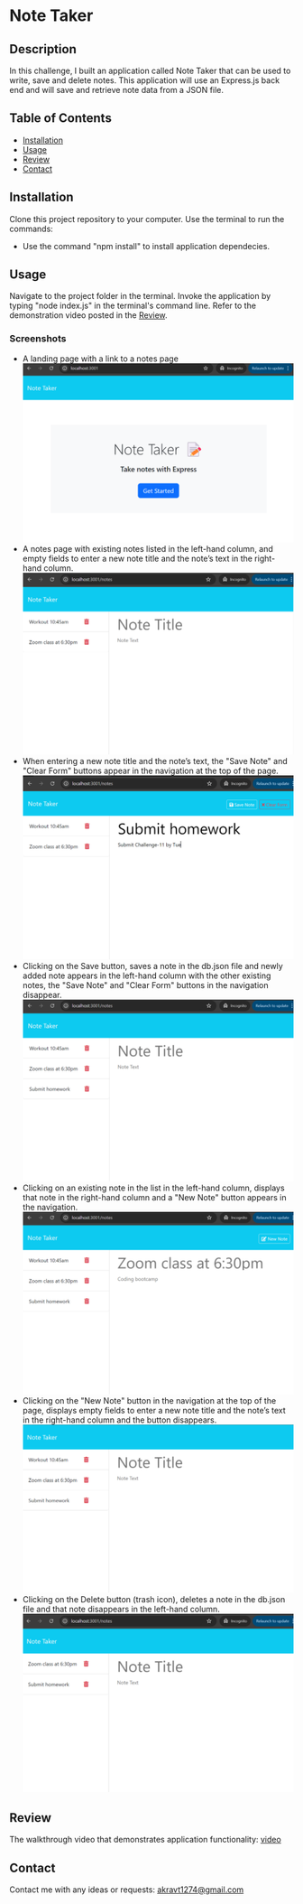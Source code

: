 # Note Taker

## Description
In this challenge, I built an application called Note Taker that can be used to write, save and delete notes. This application will use an Express.js back end and will save and retrieve note data from a JSON file.

## Table of Contents
* [Installation](#installation)
* [Usage](#usage)
* [Review](#review)
* [Contact](#contact)

## Installation
Clone this project repository to your computer. Use the terminal to run the commands:
- Use the command "npm install" to install application dependecies. 

## Usage
Navigate to the project folder in the terminal. 
Invoke the application by typing "node index.js" in the terminal's command line. 
Refer to the demonstration video posted in the [Review](#review).

### Screenshots
- A landing page with a link to a notes page
![alt text](images/image.png)
- A notes page with existing notes listed in the left-hand column, and empty fields to enter a new note title and the note’s text in the right-hand column.
![alt text](images/image-1.png)
- When entering a new note title and the note’s text, the "Save Note" and "Clear Form" buttons appear in the navigation at the top of the page. 
![alt text](images/image-2.png)
- Clicking on the Save button, saves a note in the db.json file and newly added note appears in the left-hand column with the other existing notes, the "Save Note" and "Clear Form" buttons in the navigation disappear.
![alt text](images/image-3.png)
- Clicking on an existing note in the list in the left-hand column, displays that note in the right-hand column and a "New Note" button appears in the navigation.
![alt text](images/image-4.png)
- Clicking on the "New Note" button in the navigation at the top of the page, displays empty fields to enter a new note title and the note’s text in the right-hand column and the button disappears.
![alt text](images/image-5.png)
- Clicking on the Delete button (trash icon), deletes a note in the db.json file and that note disappears in the left-hand column.
![alt text](images/image-6.png)

## Review
The walkthrough video that demonstrates application functionality: [video](https://drive.google.com/file/d/12sHeWmg6psycQgmYkoDlRiehKfoXoeU1/view)

## Contact
Contact me with any ideas or requests: akravt1274@gmail.com
